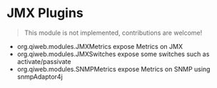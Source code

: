 # JMX Plugins

> This module is not implemented, contributions are welcome!

- org.qiweb.modules.JMXMetrics expose Metrics on JMX
- org.qiweb.modules.JMXSwitches expose some switches such as activate/passivate
- org.qiweb.modules.SNMPMetrics expose Metrics on SNMP using snmpAdaptor4j


